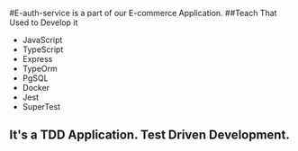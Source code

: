 #E-auth-service is a part of our E-commerce Application.
##Teach That Used to Develop it
  - JavaScript
  - TypeScript
  - Express
  - TypeOrm
  - PgSQL
  - Docker
  - Jest
  - SuperTest
## It's a TDD Application. Test Driven Development.
